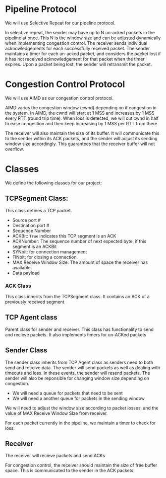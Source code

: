 # Pipeline Protocol
We will use Selective Repeat for our pipeline protocol.

In selective repeat, the sender may have up to N un-acked packets in the pipeline at once. This N is the window size and can be adjusted dynamically when implementing congestion control. The receiver sends individual acknowledgements for each successfully received packet. The sender maintains a timer for each un-acked packet, and considers the packet lost if it has not received acknowledgement for that packet when the timer expires. Upon a packet being lost, the sender will retransmit the packet.

# Congestion Control Protocol
We will use AIMD as our congestion control protocol.

AIMD varies the congestion window (cwnd) depending on if congestion in the system. In AIMD, the cwnd will start at 1 MSS and increases by 1 MSS every RTT (round trip time). When loss is detected, we will cut cwnd in half to ease congestion and then keep increasing by 1 MSS per RTT from there.

The receiver will also maintain the size of its buffer. It will communicate this to the sender within its ACK packets, and the sender will adjust its sending window size accordingly. This guarantees that the receiver buffer will not overflow.

# Classes
We define the following classes for our project:

## TCPSegment Class:
This class defines a TCP packet.
- Source port #
- Destination port #
- Sequence Number
- ACKBit: `True` indicates this TCP segment is an ACK
- ACKNumber: The sequence number of next expected byte, if this segment is an ACKBit
- SYNbit: for connection management
- FINbit: for closing a connection
- MAX Receive Window Size: The amount of space the receiver has available
- Data payload

### ACK Class
This class inherits from the TCPSegment class. It contains an ACK of a previously received segment

## TCP Agent class
Parent class for sender and receiver. This class has functionality to send and recieve packets. It also implements timers for un-ACKed packets

## Sender Class
The sender class inherits from TCP Agent class as senders need to both send and receive data. The sender will send packets as well as dealing with timeouts and loss. In these events, the sender will resend packets. The sender will also be reponsible for changing window size depending on congestion. 

- We will need a queue for packets that need to be sent
- We will need a another queue for packets in the sending window

We will need to adjust the window size according to packet losses, and the value of MAX Receive Window SIze from receiver.

For each packet currently in the pipeline, we maintain a timer to check for loss.

## Receiver
The receiver will recieve packets and send ACKs 

For congestion control, the receiver should maintain the size of free buffer space. This is communicated to the sender in the ACK packets
